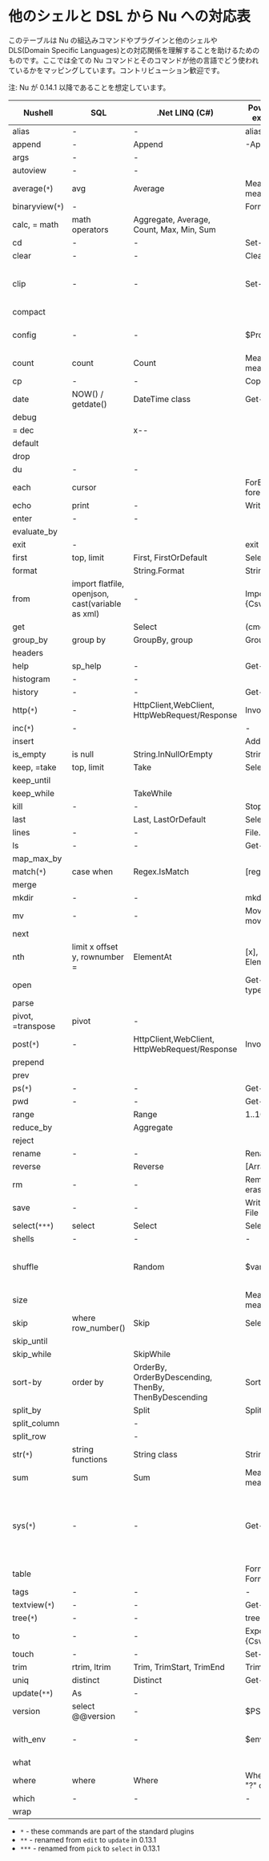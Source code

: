 # 他のシェルと DSL から Nu への対応表

このテーブルは Nu の組込みコマンドやプラグインと他のシェルや DLS(Domain Specific Languages)との対応関係を理解することを助けるためのものです。ここでは全ての Nu コマンドとそのコマンドが他の言語でどう使われているかをマッピングしています。コントリビューション歓迎です。

注: Nu が 0.14.1 以降であることを想定しています。

| Nushell           | SQL                                              | .Net LINQ (C#)                                       | PowerShell (without external modules)      | Bash                                            |
| ----------------- | ------------------------------------------------ | ---------------------------------------------------- | ------------------------------------------ | ----------------------------------------------- |
| alias             | -                                                | -                                                    | alias                                      | alias                                           |
| append            | -                                                | Append                                               | -Append                                    |                                                 |
| args              | -                                                | -                                                    |                                            |                                                 |
| autoview          | -                                                | -                                                    |                                            |                                                 |
| average(`*`)      | avg                                              | Average                                              | Measure-Object, measure                    |                                                 |
| binaryview(`*`)   | -                                                |                                                      | Format-Hex                                 |                                                 |
| calc, = math      | math operators                                   | Aggregate, Average, Count, Max, Min, Sum             |                                            | bc                                              |
| cd                | -                                                | -                                                    | Set-Location, cd                           | cd                                              |
| clear             | -                                                | -                                                    | Clear-Host                                 | clear                                           |
| clip              | -                                                | -                                                    | Set-Clipboard, scb                         | clip, clipboard, xclip, pbcopy                  |
| compact           |                                                  |                                                      |                                            |                                                 |
| config            | -                                                | -                                                    | $Profile                                   | vi .bashrc, .profile                            |
| count             | count                                            | Count                                                | Measure-Object, measure                    | wc                                              |
| cp                | -                                                | -                                                    | Copy-Item, cp, copy                        | cp                                              |
| date              | NOW() / getdate()                                | DateTime class                                       | Get-Date                                   | date                                            |
| debug             |                                                  |                                                      |                                            |                                                 |
| = dec             |                                                  | x--                                                  |                                            |                                                 |
| default           |                                                  |                                                      |                                            |                                                 |
| drop              |                                                  |                                                      |                                            |                                                 |
| du                | -                                                | -                                                    |                                            | du                                              |
| each              | cursor                                           |                                                      | ForEach-Object, foreach, for               |                                                 |
| echo              | print                                            | -                                                    | Write-Output, write                        | echo                                            |
| enter             | -                                                | -                                                    |                                            |                                                 |
| evaluate_by       |                                                  |                                                      |                                            |                                                 |
| exit              | -                                                |                                                      | exit                                       | exit                                            |
| first             | top, limit                                       | First, FirstOrDefault                                | Select-Object -First                       | head                                            |
| format            |                                                  | String.Format                                        | String.Format                              |                                                 |
| from              | import flatfile, openjson, cast(variable as xml) | -                                                    | Import/ConvertFrom-{Csv,Xml,Html,Json}     |                                                 |
| get               |                                                  | Select                                               | (cmd).column                               |                                                 |
| group_by          | group by                                         | GroupBy, group                                       | Group-Object, group                        |                                                 |
| headers           |                                                  |                                                      |                                            |                                                 |
| help              | sp_help                                          | -                                                    | Get-Help, help, man                        | man                                             |
| histogram         | -                                                | -                                                    |                                            |                                                 |
| history           | -                                                | -                                                    | Get-History, history                       | history                                         |
| http(`*`)         | -                                                | HttpClient,WebClient, HttpWebRequest/Response        | Invoke-WebRequest                          | wget                                            |
| inc(`*`)          | -                                                |                                                      | -                                          | -                                               |
| insert            |                                                  |                                                      | Add-Member                                 |                                                 |
| is_empty          | is null                                          | String.InNullOrEmpty                                 | String.InNullOrEmpty                       |                                                 |
| keep, =take       | top, limit                                       | Take                                                 | Select-Object -First                       | head                                            |
| keep_until        |                                                  |                                                      |                                            |                                                 |
| keep_while        |                                                  | TakeWhile                                            |                                            |                                                 |
| kill              | -                                                | -                                                    | Stop-Process, kill                         | kill                                            |
| last              |                                                  | Last, LastOrDefault                                  | Select-Object -Last                        | tail                                            |
| lines             | -                                                | -                                                    | File.ReadAllLines                          |                                                 |
| ls                | -                                                | -                                                    | Get-ChildItem, dir, ls                     | ls                                              |
| map_max_by        |                                                  |                                                      |                                            |                                                 |
| match(`*`)        | case when                                        | Regex.IsMatch                                        | [regex]                                    |                                                 |
| merge             |                                                  |                                                      |                                            |                                                 |
| mkdir             | -                                                | -                                                    | mkdir, md                                  | mkdir                                           |
| mv                | -                                                | -                                                    | Move-Item, mv, move, mi                    | mv                                              |
| next              |                                                  |                                                      |                                            |                                                 |
| nth               | limit x offset y, rownumber =                    | ElementAt                                            | [x], indexing operator, ElementAt          |                                                 |
| open              |                                                  |                                                      | Get-Content, gc, cat, type                 | cat                                             |
| parse             |                                                  |                                                      |                                            |                                                 |
| pivot, =transpose | pivot                                            | -                                                    |                                            |                                                 |
| post(`*`)         | -                                                | HttpClient,WebClient, HttpWebRequest/Response        | Invoke-WebRequest                          |                                                 |
| prepend           |                                                  |                                                      |                                            |                                                 |
| prev              |                                                  |                                                      |                                            |                                                 |
| ps(`*`)           | -                                                | -                                                    | Get-Process, ps, gps                       | ps                                              |
| pwd               | -                                                | -                                                    | Get-Location, pwd                          | pwd                                             |
| range             |                                                  | Range                                                | 1..10, 'a'..'f'                            |                                                 |
| reduce_by         |                                                  | Aggregate                                            |                                            |                                                 |
| reject            |                                                  |                                                      |                                            |                                                 |
| rename            | -                                                | -                                                    | Rename-Item, ren, rni                      | mv                                              |
| reverse           |                                                  | Reverse                                              | [Array]::Reverse($var)                     |                                                 |
| rm                | -                                                | -                                                    | Remove-Item, del, erase, rd, ri, rm, rmdir | rm                                              |
| save              | -                                                | -                                                    | Write-Output, Out-File                     | > foo.txt                                       |
| select(`***`)     | select                                           | Select                                               | Select-Object, select                      |                                                 |
| shells            | -                                                | -                                                    | -                                          |                                                 |
| shuffle           |                                                  | Random                                               | $var                                       | Sort-Object {Get-Random}                        |
| size              |                                                  |                                                      | Measure-Object, measure                    | wc                                              |
| skip              | where row_number()                               | Skip                                                 | Select-Object -Skip                        |                                                 |
| skip_until        |                                                  |                                                      |                                            |                                                 |
| skip_while        |                                                  | SkipWhile                                            |                                            |                                                 |
| sort-by           | order by                                         | OrderBy, OrderByDescending, ThenBy, ThenByDescending | Sort-Object, sort                          |                                                 |
| split_by          |                                                  | Split                                                | Split                                      |                                                 |
| split_column      |                                                  | -                                                    |                                            |                                                 |
| split_row         |                                                  | -                                                    |                                            |                                                 |
| str(`*`)          | string functions                                 | String class                                         | String class                               |                                                 |
| sum               | sum                                              | Sum                                                  | Measure-Object, measure                    |                                                 |
| sys(`*`)          | -                                                | -                                                    | Get-ComputerInfo                           | uname, lshw, lsblk, lscpu, lsusb, hdparam, free |
| table             |                                                  |                                                      | Format-Table, ft, Format-List, fl          |                                                 |
| tags              | -                                                | -                                                    | -                                          |                                                 |
| textview(`*`)     | -                                                | -                                                    | Get-Content, cat                           |                                                 |
| tree(`*`)         | -                                                | -                                                    | tree                                       |                                                 |
| to                | -                                                | -                                                    | Export/ConvertTo-{Csv,Xml,Html,Json}       |                                                 |
| touch             | -                                                | -                                                    | Set-Content                                | touch                                           |
| trim              | rtrim, ltrim                                     | Trim, TrimStart, TrimEnd                             | Trim                                       |                                                 |
| uniq              | distinct                                         | Distinct                                             | Get-Unique, gu                             | uniq                                            |
| update(`**`)      | As                                               | -                                                    |                                            |                                                 |
| version           | select @@version                                 | -                                                    | $PSVersionTable                            |                                                 |
| with_env          | -                                                | -                                                    | $env:FOO = 'bar'                           | export foo = "bar"                              |
| what              |                                                  |                                                      |                                            |                                                 |
| where             | where                                            | Where                                                | Where-Object, where, "?" operator          |                                                 |
| which             | -                                                | -                                                    | -                                          | which                                           |
| wrap              |                                                  |                                                      |                                            |                                                 |

- `*` - these commands are part of the standard plugins
- `**` - renamed from `edit` to `update` in 0.13.1
- `***` - renamed from `pick` to `select` in 0.13.1

